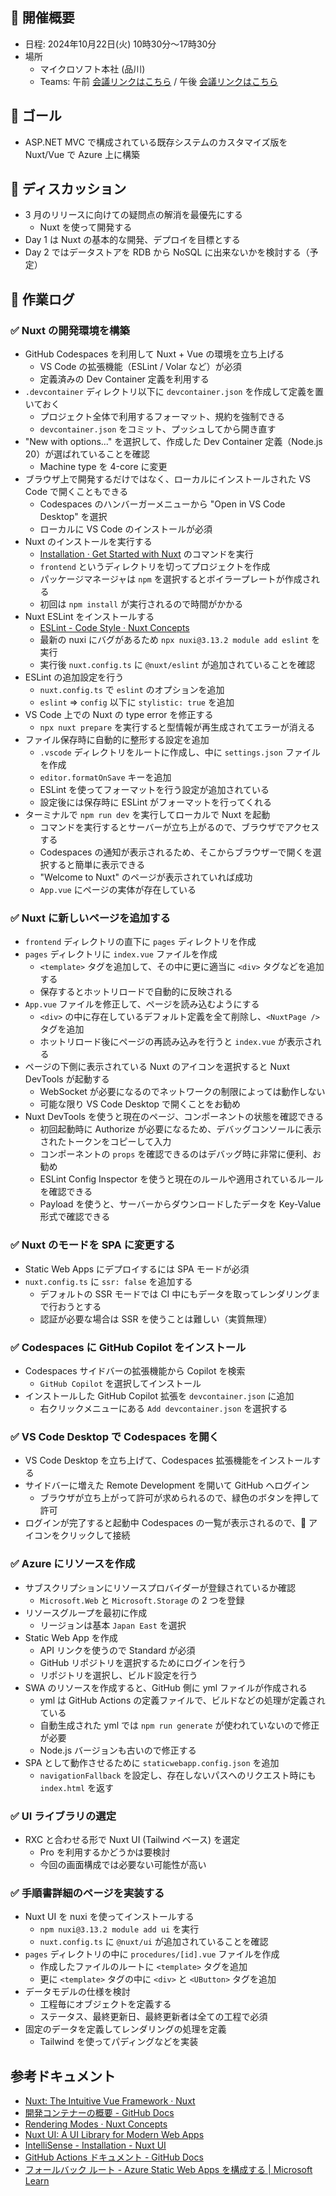 ## 🚀 開催概要

- 日程: 2024年10月22日(火) 10時30分～17時30分
- 場所
  - マイクロソフト本社 (品川)
  - Teams: 午前 [会議リンクはこちら](https://teams.microsoft.com/l/meetup-join/19%3ameeting_NjAzMjFiYzctMTk5ZS00ZWZmLWJjYzEtOWU2ZWE0NzEzODRj%40thread.v2/0?context=%7b%22Tid%22%3a%2272f988bf-86f1-41af-91ab-2d7cd011db47%22%2c%22Oid%22%3a%2267f64f6a-9fe9-4603-bbfa-ce3ad1558762%22%7d) / 午後 [会議リンクはこちら](https://teams.microsoft.com/l/meetup-join/19%3ameeting_YzBhZGY4YWMtOWQ2Ni00ZTZiLTg5NjgtMmU3M2Y4Y2E1MTQz%40thread.v2/0?context=%7b%22Tid%22%3a%2272f988bf-86f1-41af-91ab-2d7cd011db47%22%2c%22Oid%22%3a%2267f64f6a-9fe9-4603-bbfa-ce3ad1558762%22%7d)

## 🎯️ ゴール

- ASP.NET MVC で構成されている既存システムのカスタマイズ版を Nuxt/Vue で Azure 上に構築

## 💭 ディスカッション

- 3 月のリリースに向けての疑問点の解消を最優先にする
  - Nuxt を使って開発する
- Day 1 は Nuxt の基本的な開発、デプロイを目標とする
- Day 2 ではデータストアを RDB から NoSQL に出来ないかを検討する（予定）

## 🔖 作業ログ

### ✅ Nuxt の開発環境を構築

- GitHub Codespaces を利用して Nuxt + Vue の環境を立ち上げる
  - VS Code の拡張機能（ESLint / Volar など）が必須
  - 定義済みの Dev Container 定義を利用する
- `.devcontainer` ディレクトリ以下に `devcontainer.json` を作成して定義を置いておく
  - プロジェクト全体で利用するフォーマット、規約を強制できる
  - `devcontainer.json` をコミット、プッシュしてから開き直す
- "New with options..." を選択して、作成した Dev Container 定義（Node.js 20）が選ばれていることを確認
  - Machine type を 4-core に変更
- ブラウザ上で開発するだけではなく、ローカルにインストールされた VS Code で開くこともできる
  - Codespaces のハンバーガーメニューから "Open in VS Code Desktop" を選択
  - ローカルに VS Code のインストールが必須
- Nuxt のインストールを実行する
  - [Installation · Get Started with Nuxt](https://nuxt.com/docs/getting-started/installation) のコマンドを実行
  - `frontend` というディレクトリを切ってプロジェクトを作成
  - パッケージマネージャは `npm` を選択するとボイラープレートが作成される
  - 初回は `npm install` が実行されるので時間がかかる
- Nuxt ESLint をインストールする
  - [ESLint - Code Style · Nuxt Concepts](https://nuxt.com/docs/guide/concepts/code-style#eslint)
  - 最新の nuxi にバグがあるため `npx nuxi@3.13.2 module add eslint` を実行
  - 実行後 `nuxt.config.ts` に `@nuxt/eslint` が追加されていることを確認
- ESLint の追加設定を行う
  - `nuxt.config.ts` で `eslint` のオプションを追加
  - `eslint` => `config` 以下に `stylistic: true` を追加
- VS Code 上での Nuxt の type error を修正する
  - `npx nuxt prepare` を実行すると型情報が再生成されてエラーが消える
- ファイル保存時に自動的に整形する設定を追加
  - `.vscode` ディレクトリをルートに作成し、中に `settings.json` ファイルを作成
  - `editor.formatOnSave` キーを追加
  - ESLint を使ってフォーマットを行う設定が追加されている
  - 設定後には保存時に ESLint がフォーマットを行ってくれる
- ターミナルで `npm run dev` を実行してローカルで Nuxt を起動
  - コマンドを実行するとサーバーが立ち上がるので、ブラウザでアクセスする
  - Codespaces の通知が表示されるため、そこからブラウザーで開くを選択すると簡単に表示できる
  - "Welcome to Nuxt" のページが表示されていれば成功
  - `App.vue` にページの実体が存在している

### ✅ Nuxt に新しいページを追加する

- `frontend` ディレクトリの直下に `pages` ディレクトリを作成
- `pages` ディレクトリに `index.vue` ファイルを作成
  - `<template>` タグを追加して、その中に更に適当に `<div>` タグなどを追加する
  - 保存するとホットリロードで自動的に反映される
- `App.vue` ファイルを修正して、ページを読み込むようにする
  - `<div>` の中に存在しているデフォルト定義を全て削除し、`<NuxtPage />` タグを追加
  - ホットリロード後にページの再読み込みを行うと `index.vue` が表示される
- ページの下側に表示されている Nuxt のアイコンを選択すると Nuxt DevTools が起動する
  - WebSocket が必要になるのでネットワークの制限によっては動作しない
  - 可能な限り VS Code Desktop で開くことをお勧め
- Nuxt DevTools を使うと現在のページ、コンポーネントの状態を確認できる
  - 初回起動時に Authorize が必要になるため、デバッグコンソールに表示されたトークンをコピーして入力
  - コンポーネントの `props` を確認できるのはデバッグ時に非常に便利、お勧め
  - ESLint Config Inspector を使うと現在のルールや適用されているルールを確認できる
  - Payload を使うと、サーバーからダウンロードしたデータを Key-Value 形式で確認できる

### ✅ Nuxt のモードを SPA に変更する

- Static Web Apps にデプロイするには SPA モードが必須
- `nuxt.config.ts` に `ssr: false` を追加する
  - デフォルトの SSR モードでは CI 中にもデータを取ってレンダリングまで行おうとする
  - 認証が必要な場合は SSR を使うことは難しい（実質無理）

### ✅ Codespaces に GitHub Copilot をインストール

- Codespaces サイドバーの拡張機能から Copilot を検索
  - `GitHub Copilot` を選択してインストール
- インストールした GitHub Copilot 拡張を `devcontainer.json` に追加
  - 右クリックメニューにある `Add devcontainer.json` を選択する

### ✅ VS Code Desktop で Codespaces を開く

- VS Code Desktop を立ち上げて、Codespaces 拡張機能をインストールする
- サイドバーに増えた Remote Development を開いて GitHub へログイン
  - ブラウザが立ち上がって許可が求められるので、緑色のボタンを押して許可
- ログインが完了すると起動中 Codespaces の一覧が表示されるので、🔌 アイコンをクリックして接続

### ✅ Azure にリソースを作成

- サブスクリプションにリソースプロバイダーが登録されているか確認
  - `Microsoft.Web` と `Microsoft.Storage` の 2 つを登録
- リソースグループを最初に作成
  - リージョンは基本 `Japan East` を選択
- Static Web App を作成
  - API リンクを使うので Standard が必須
  - GitHub リポジトリを選択するためにログインを行う
  - リポジトリを選択し、ビルド設定を行う
- SWA のリソースを作成すると、GitHub 側に yml ファイルが作成される
  - yml は GitHub Actions の定義ファイルで、ビルドなどの処理が定義されている
  - 自動生成された yml では `npm run generate` が使われていないので修正が必要
  - Node.js バージョンも古いので修正する
- SPA として動作させるために `staticwebapp.config.json` を追加
  - `navigationFallback` を設定し、存在しないパスへのリクエスト時にも `index.html` を返す

### ✅ UI ライブラリの選定

- RXC と合わせる形で Nuxt UI (Tailwind ベース) を選定
  - Pro を利用するかどうかは要検討
  - 今回の画面構成では必要ない可能性が高い

### ✅ 手順書詳細のページを実装する

- Nuxt UI を nuxi を使ってインストールする
  - `npm nuxi@3.13.2 module add ui` を実行
  - `nuxt.config.ts` に `@nuxt/ui` が追加されていることを確認
- `pages` ディレクトリの中に `procedures/[id].vue` ファイルを作成
  - 作成したファイルのルートに `<template>` タグを追加
  - 更に `<template>` タグの中に `<div>` と `<UButton>` タグを追加
- データモデルの仕様を検討
  - 工程毎にオブジェクトを定義する
  - ステータス、最終更新日、最終更新者は全ての工程で必須
- 固定のデータを定義してレンダリングの処理を定義
  - Tailwind を使ってパディングなどを実装

## 参考ドキュメント

- [Nuxt: The Intuitive Vue Framework · Nuxt](https://nuxt.com/)
- [開発コンテナーの概要 - GitHub Docs](https://docs.github.com/ja/codespaces/setting-up-your-project-for-codespaces/adding-a-dev-container-configuration/introduction-to-dev-containers)
- [Rendering Modes · Nuxt Concepts](https://nuxt.com/docs/guide/concepts/rendering)
- [Nuxt UI: A UI Library for Modern Web Apps](https://ui.nuxt.com/)
- [IntelliSense - Installation - Nuxt UI](https://ui.nuxt.com/getting-started/installation#intellisense)
- [GitHub Actions ドキュメント - GitHub Docs](https://docs.github.com/ja/actions)
- [フォールバック ルート - Azure Static Web Apps を構成する | Microsoft Learn](https://learn.microsoft.com/ja-jp/azure/static-web-apps/configuration#fallback-routes)